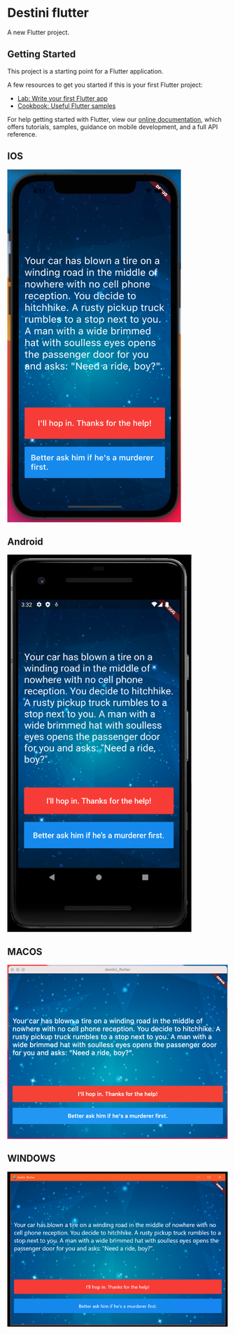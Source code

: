 # Destini flutter

A new Flutter project.

## Getting Started

This project is a starting point for a Flutter application.

A few resources to get you started if this is your first Flutter project:

- [Lab: Write your first Flutter app](https://flutter.dev/docs/get-started/codelab)
- [Cookbook: Useful Flutter samples](https://flutter.dev/docs/cookbook)

For help getting started with Flutter, view our
[online documentation](https://flutter.dev/docs), which offers tutorials,
samples, guidance on mobile development, and a full API reference.

## IOS

![Alt-Text](/screenshots/destini_ios.png)

## Android

![Alt-Text](/screenshots/destini_android.png)

## MACOS

![Alt-Text](/screenshots/destini_macos.png)

## WINDOWS

![Alt-Text](/screenshots/destini_windows.png)

